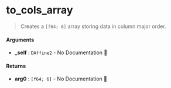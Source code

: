 # to\_cols\_array

>  Creates a `[f64; 6]` array storing data in column major order.

#### Arguments

- **\_self** : `DAffine2` \- No Documentation 🚧

#### Returns

- **arg0** : `[f64; 6]` \- No Documentation 🚧